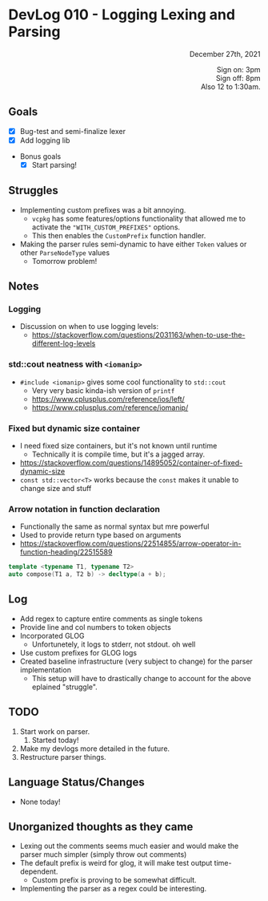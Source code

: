# DevLog 010 - Logging Lexing and Parsing
<div align="right">
December 27th, 2021

Sign on: 3pm\
Sign off: 8pm\
Also 12 to 1:30am.
</div>

## Goals
- [x] Bug-test and semi-finalize lexer
- [x] Add logging lib
- Bonus goals
  - [x] Start parsing!

## Struggles
- Implementing custom prefixes was a bit annoying.
  - `vcpkg` has some features/options functionality that allowed me to activate the `"WITH_CUSTOM_PREFIXES"` options.
  - This then enables the `CustomPrefix` function handler.
- Making the parser rules semi-dynamic to have either `Token` values or other `ParseNodeType` values
  - Tomorrow problem!

## Notes
### Logging
- Discussion on when to use logging levels:
  - https://stackoverflow.com/questions/2031163/when-to-use-the-different-log-levels
### std::cout neatness with `<iomanip>`
- `#include <iomanip>` gives some cool functionality to `std::cout`
  - Very very basic kinda-ish version of `printf`
  - https://www.cplusplus.com/reference/ios/left/
  - https://www.cplusplus.com/reference/iomanip/
### Fixed but dynamic size container
- I need fixed size containers, but it's not known until runtime
  - Technically it is compile time, but it's a jagged array.
- https://stackoverflow.com/questions/14895052/container-of-fixed-dynamic-size
- `const std::vector<T>` works because the `const` makes it unable to change size and stuff
### Arrow notation in function declaration
- Functionally the same as normal syntax but mre powerful
- Used to provide return type based on arguments
- https://stackoverflow.com/questions/22514855/arrow-operator-in-function-heading/22515589
```C++
template <typename T1, typename T2>
auto compose(T1 a, T2 b) -> decltype(a + b);
```

## Log
- Add regex to capture entire comments as single tokens
- Provide line and col numbers to token objects
- Incorporated GLOG
  - Unfortunetely, it logs to stderr, not stdout. oh well
- Use custom prefixes for GLOG logs
- Created baseline infrastructure (very subject to change) for the parser implementation
  - This setup will have to drastically change to account for the above eplained "struggle".

## TODO
1. Start work on parser.
   1. Started today!
2. Make my devlogs more detailed in the future.
3. Restructure parser things.

## Language Status/Changes
- None today!

## Unorganized thoughts as they came
- Lexing out the comments seems much easier and would make the parser much simpler (simply throw out comments)
- The default prefix is weird for glog, it will make test output time-dependent.
  - Custom prefix is proving to be somewhat difficult.
- Implementing the parser as a regex could be interesting.